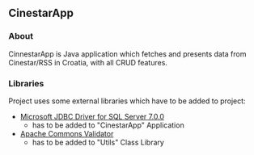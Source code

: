 ## CinestarApp
### About
CinnestarApp is Java application which fetches and presents data from Cinestar/RSS in Croatia, with all CRUD features.

### Libraries
Project uses some external libraries which have to be added to project:
* [Microsoft JDBC Driver for SQL Server 7.0.0](https://mvnrepository.com/artifact/com.microsoft.sqlserver/mssql-jdbc/7.0.0.jre10)
  - has to be added to "CinestarApp" Application
* [Apache Commons Validator](http://commons.apache.org/proper/commons-validator/)
  - has to be added to "Utils" Class Library
